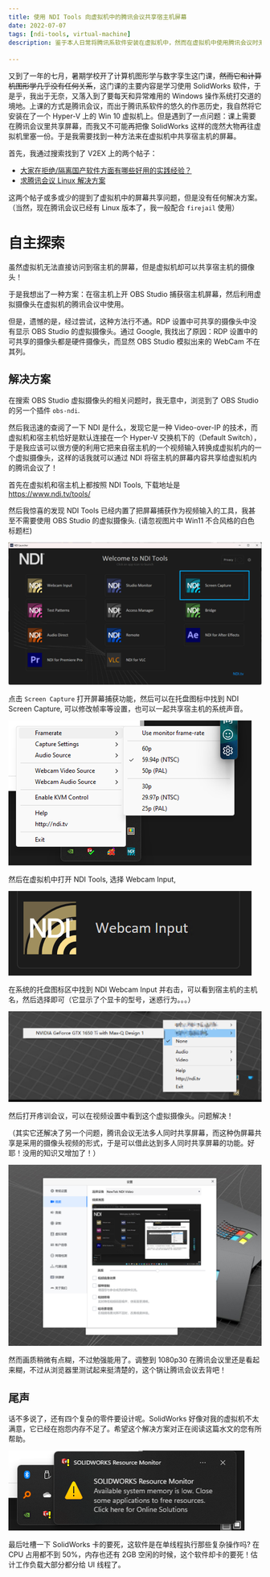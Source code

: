 ```yaml
---
title: 使用 NDI Tools 向虚拟机中的腾讯会议共享宿主机屏幕
date: 2022-07-07
tags: [ndi-tools, virtual-machine]
description: 鉴于本人日常将腾讯系软件安装在虚拟机中，然而在虚拟机中使用腾讯会议时无法共享宿主机的屏幕，经过几番周折之后最终使用 NDI Tools 解决了这个问题，于是写下此文，方便有同样需求的人参考。

---
```


又到了一年的七月，暑期学校开了计算机图形学与数字孪生这门课，~~然而它和计算机图形学几乎没有任何关系~~，这门课的主要内容是学习使用 SolidWorks 软件，于是乎，我出于无奈，又落入到了要每天和异常难用的 Windows 操作系统打交道的境地。上课的方式是腾讯会议，而出于腾讯系软件的悠久的作恶历史，我自然将它安装在了一个 Hyper-V 上的 Win 10 虚拟机上。但是遇到了一点问题：课上需要在腾讯会议里共享屏幕，而我又不可能再把像 SolidWorks 这样的庞然大物再往虚拟机里塞一份。于是我需要找到一种方法来在虚拟机中共享宿主机的屏幕。

首先，我通过搜索找到了 V2EX 上的两个帖子：

- [大家在拒绝/隔离国产软件方面有哪些好用的实践经验？](https://v2ex.com/t/755253)
- [求腾讯会议 Linux 解决方案](https://v2ex.com/t/644869)



这两个帖子或多或少的提到了虚拟机中的屏幕共享问题，但是没有任何解决方案。（当然，现在腾讯会议已经有 Linux 版本了，我一般配合 `firejail` 使用）

# 自主探索

虽然虚拟机无法直接访问到宿主机的屏幕，但是虚拟机却可以共享宿主机的摄像头！

于是我想出了一种方案：在宿主机上开 OBS Studio 捕获宿主机屏幕，然后利用虚拟摄像头在虚拟机的腾讯会议中使用。

但是，遗憾的是，经过尝试，这种方法行不通。RDP 设置中可共享的摄像头中没有显示 OBS Studio 的虚拟摄像头。通过 Google, 我找出了原因：RDP 设置中的可共享的摄像头都是硬件摄像头，而显然 OBS Studio 模拟出来的 WebCam 不在其列。

## 解决方案

在搜索 OBS Studio 虚拟摄像头的相关问题时，我无意中，浏览到了 OBS Studio 的另一个插件 `obs-ndi`. 

然后我迅速的查阅了一下 NDI 是什么，发现它是一种 Video-over-IP 的技术，而虚拟机和宿主机恰好是默认连接在一个 Hyper-V 交换机下的（Default Switch），于是我应该可以很方便的利用它把来自宿主机的一个视频输入转换成虚拟机内的一个虚拟摄像头，这样的话我就可以通过 NDI 将宿主机的屏幕内容共享给虚拟机内的腾讯会议了！

首先在虚拟机和宿主机上都按照 NDI Tools, 下载地址是 https://www.ndi.tv/tools/

然后我惊喜的发现 NDI Tools 已经内置了把屏幕捕获作为视频输入的工具，我甚至不需要使用 OBS Studio 的虚拟摄像头. (请忽视图片中 Win11 不合风格的白色标题栏)

![Screen Capture function of NDI Tools](image-20220707135344458.png)

点击 `Screen Capture` 打开屏幕捕获功能，然后可以在托盘图标中找到 NDI Screen Capture, 可以修改帧率等设置，也可以一起共享宿主机的系统声音。

![image-20220707135655750](image-20220707135655750.png)

然后在虚拟机中打开 NDI Tools, 选择 Webcam Input, 

![image-20220707140206269](image-20220707140206269.png)

在系统的托盘图标区中找到 NDI Webcam Input 并右击，可以看到宿主机的主机名，然后选择即可（它显示了个显卡的型号，迷惑行为。。。）

![image-20220707140402620](image-20220707140402620.png)

然后打开疼训会议，可以在视频设置中看到这个虚拟摄像头。问题解决！

（其实它还解决了另一个问题，腾讯会议无法多人同时共享屏幕，而这种伪屏幕共享是采用的摄像头视频的形式，于是可以借此达到多人同时共享屏幕的功能。好耶！没用的知识又增加了！）

![image-20220707140911163](image-20220707140911163.png)

然而画质稍微有点糊，不过勉强能用了。调整到 1080p30 在腾讯会议里还是看起来糊，不过从浏览器里测试起来挺清楚的，这个锅让腾讯会议去背吧！

## 尾声

话不多说了，还有四个复杂的零件要设计呢。SolidWorks 好像对我的虚拟机不太满意，它已经在抱怨内存不足了。希望这个解决方案对正在阅读这篇水文的您有所帮助。

![image-20220707141131538](image-20220707141131538.png)

最后吐槽一下 SolidWorks 卡的要死，这软件是在单线程执行那些复杂操作吗? 在 CPU 占用都不到 50%，内存也还有 2GB 空闲的时候，这个软件却卡的要死！估计工作负载大部分都分给 UI 线程了。